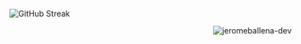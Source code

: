 ![GitHub Streak](https://streak-stats.demolab.com?user=jeromeballena-dev&theme=yellowdark&border_radius=7&card_width=100)
<p align="right"><img src="https://komarev.com/ghpvc/?username=jeromeballena-dev&label=Profile%20Views&color=0e75b6&style=flat" alt="jeromeballena-dev" /></p>







